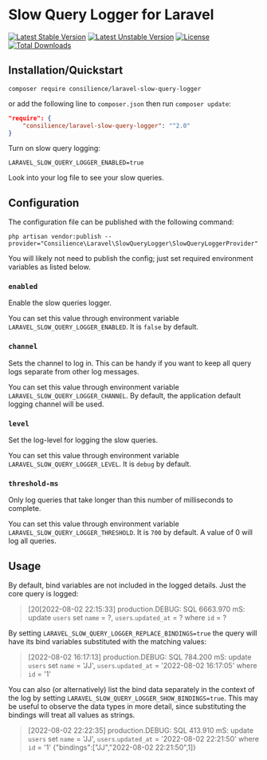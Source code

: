 # Slow Query Logger for Laravel

[![Latest Stable Version](https://poser.pugx.org/consilience/laravel-slow-query-logger/v/stable.svg)](https://packagist.org/packages/consilience/laravel-slow-query-logger) [![Latest Unstable Version](https://poser.pugx.org/consilience/laravel-slow-query-logger/v/unstable.svg)](https://packagist.org/packages/consilience/laravel-slow-query-logger) [![License](https://poser.pugx.org/consilience/laravel-slow-query-logger/license.svg)](https://packagist.org/packages/consilience/laravel-slow-query-logger) [![Total Downloads](https://poser.pugx.org/consilience/laravel-slow-query-logger/downloads.svg)](https://packagist.org/packages/consilience/laravel-slow-query-logger)

## Installation/Quickstart

```
composer require consilience/laravel-slow-query-logger
```

or add the following line to `composer.json` then run `composer update`:

```json
"require": {
    "consilience/laravel-slow-query-logger": "^2.0"
}
```

Turn on slow query logging:

    LARAVEL_SLOW_QUERY_LOGGER_ENABLED=true

Look into your log file to see your slow queries.

## Configuration

The configuration file can be published with the following command:

    php artisan vendor:publish --provider="Consilience\Laravel\SlowQueryLogger\SlowQueryLoggerProvider"

You will likely not need to publish the config; just set required environment variables as listed below.

### `enabled`

Enable the slow queries logger.

You can set this value through environment variable `LARAVEL_SLOW_QUERY_LOGGER_ENABLED`.
It is `false` by default.

### `channel`

Sets the channel to log in.
This can be handy if you want to keep all query logs separate from other log messages.

You can set this value through environment variable `LARAVEL_SLOW_QUERY_LOGGER_CHANNEL`.
By default, the application default logging channel will be used.

### `level`

Set the log-level for logging the slow queries.

You can set this value through environment variable `LARAVEL_SLOW_QUERY_LOGGER_LEVEL`.
It is `debug` by default.

### `threshold-ms`

Only log queries that take longer than this number of milliseconds to complete.

You can set this value through environment variable `LARAVEL_SLOW_QUERY_LOGGER_THRESHOLD`.
It is `700` by default.
A value of 0 will log all queries.

## Usage

By default, bind variables are not included in the logged details.
Just the core query is logged:

> [20[2022-08-02 22:15:33] production.DEBUG: SQL 6663.970 mS: update `users` set `name` = ?, `users`.`updated_at` = ? where `id` = ?

By setting `LARAVEL_SLOW_QUERY_LOGGER_REPLACE_BINDINGS=true` the query will have its bind variables
substituted with the matching values:

> [2022-08-02 16:17:13] production.DEBUG: SQL 784.200 mS: update `users` set `name` = 'JJ', `users`.`updated_at` = '2022-08-02 16:17:05' where `id` = '1'

You can also (or alternatively) list the bind data separately in the context of the log
by setting `LARAVEL_SLOW_QUERY_LOGGER_SHOW_BINDINGS=true`.
This may be useful to observe the data types in more detail, since substituting the bindings will treat
all values as strings.

> [2022-08-02 22:22:35] production.DEBUG: SQL 413.910 mS: update `users` set `name` = 'JJ', `users`.`updated_at` = '2022-08-02 22:21:50' where `id` = '1' {"bindings":["JJ","2022-08-02 22:21:50",1]}
